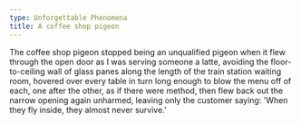 ```yaml
---
type: Unforgettable Phenomena
title: A coffee shop pigeon
---
```


The coffee shop pigeon stopped being an unqualified pigeon when it flew through the open door as I was serving someone a latte, avoiding the floor-to-ceiling wall of glass panes along the length of the train station waiting room, hovered over every table in turn long enough to blow the menu off of each, one after the other, as if there were method, then flew back out the narrow opening again unharmed, leaving only the customer saying: 'When they fly inside, they almost never survive.'
